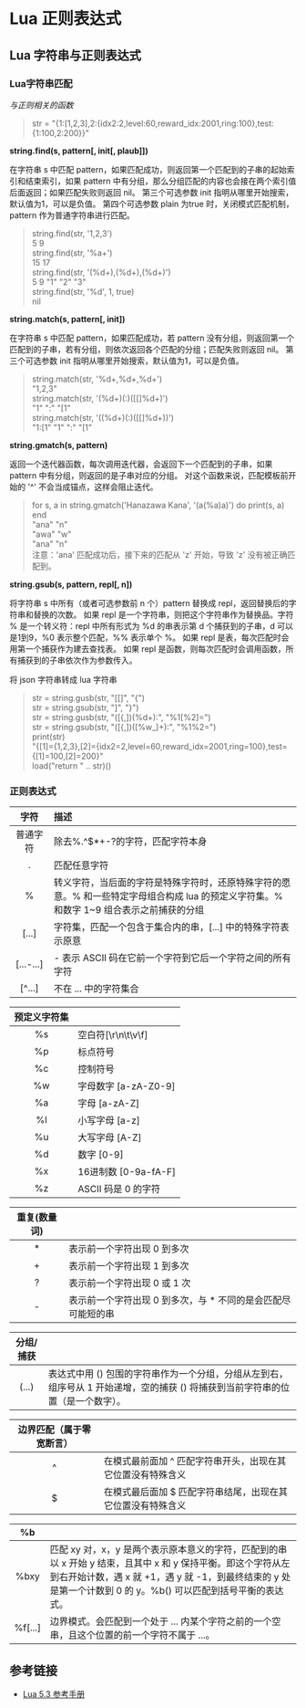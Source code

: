 # Lua 正则表达式


## Lua 字符串与正则表达式

### Lua字符串匹配

*与正则相关的函数*

> str = "{1:[1,2,3],2:{idx2:2,level:60,reward_idx:2001,ring:100},test:{1:100,2:200}}"

**string.find(s, pattern[, init[, plaub]])**

在字符串 s 中匹配 pattern，如果匹配成功，则返回第一个匹配到的子串的起始索引和结束索引，如果 pattern 中有分组，那么分组匹配的内容也会接在两个索引值后面返回；如果匹配失败则返回 nil。
第三个可选参数 init 指明从哪里开始搜索，默认值为1，可以是负值。
第四个可选参数 plain 为true 时，关闭模式匹配机制，pattern 作为普通字符串进行匹配。

> string.find(str, '1,2,3')  
> 5 9  
> string.find(str, '%a+')  
> 15 17  
> string.find(str, '(%d+),(%d+),(%d+)')  
> 5 9 "1" "2" "3"  
> string.find(str, '%d', 1, true)  
> nil   

**string.match(s, pattern[, init])**

在字符串 s 中匹配 pattern，如果匹配成功，若 pattern 没有分组，则返回第一个匹配到的子串，若有分组，则依次返回各个匹配的分组；匹配失败则返回 nil。
第三个可选参数 init 指明从哪里开始搜索，默认值为1，可以是负值。

> string.match(str, '%d+,%d+,%d+')  
> "1,2,3"  
> string.match(str, '(%d+)(:)([[]%d+)')  
> "1" ":" "[1"  
> string.match(str, '((%d+)(:)([[]%d+))')  
> "1:[1" "1" ":" "[1"  

**string.gmatch(s, pattern)**

返回一个迭代器函数，每次调用迭代器，会返回下一个匹配到的子串，如果 pattern 中有分组，则返回的是子串对应的分组。
对这个函数来说，匹配模板前开始的 '^' 不会当成锚点，这样会阻止迭代。

> for s, a in string.gmatch('Hanazawa Kana', '(a(%a)a)') do print(s, a) end  
> "ana" "n"  
> "awa" "w"  
> "ana" "n"  
注意：'ana' 匹配成功后，接下来的匹配从 'z' 开始，导致 'z' 没有被正确匹配到。

**string.gsub(s, pattern, repl[, n])**

将字符串 s 中所有（或者可选参数前 n 个）pattern 替换成 repl，返回替换后的字符串和替换的次数。
如果 repl 是一个字符串，则把这个字符串作为替换品。字符 % 是一个转义符：repl 中所有形式为 %d 的串表示第 d 个捕获到的子串，d 可以是1到9，%0 表示整个匹配，%% 表示单个 %。
如果 repl 是表，每次匹配时会用第一个捕获作为建去查找表。
如果 repl 是函数，则每次匹配时会调用函数，所有捕获到的子串依次作为参数传入。

将 json 字符串转成 lua 字符串
> str = string.gusb(str, "[[]", "{")  
> str = string.gsub(str, "]", "}")  
> str = string.gusb(str, "([{,])(%d+):", "%1[%2]=")  
> str = string.gsub(str, "([{,])([%w_]+):", "%1%2=")  
> print(str)  
> "{[1]={1,2,3},[2]={idx2=2,level=60,reward_idx=2001,ring=100},test={[1]=100,[2]=200}"  
> load("return " .. str)()  

### 正则表达式

| 字符	| 描述 |
| :-: | :- |
| 普通字符 | 除去%.[]()^$*+-?的字符，匹配字符本身
| . | 匹配任意字符
| % | 转义字符，当后面的字符是特殊字符时，还原特殊字符的愿意。% 和一些特定字母组合构成 lua 的预定义字符集。% 和数字 1~9 组合表示之前捕获的分组
| [...] | 字符集，匹配一个包含于集合内的串，[...] 中的特殊字符表示原意
| [...-...] | - 表示 ASCII 码在它前一个字符到它后一个字符之间的所有字符
| [^...] | 不在 ... 中的字符集合

| 预定义字符集 | |
| :-: | :- |
| %s | 空白符[\r\n\t\v\f]
| %p | 标点符号
| %c | 控制符号
| %w | 字母数字 [a-zA-Z0-9]
| %a | 字母 [a-zA-Z]
| %l | 小写字母 [a-z]
| %u | 大写字母 [A-Z]
| %d | 数字 [0-9]
| %x | 16进制数 [0-9a-fA-F]
| %z | ASCII 码是 0 的字符

| 重复(数量词) | |
| :-: | :- |
| * | 表示前一个字符出现 0 到多次
| + | 表示前一个字符出现 1 到多次
| ? | 表示前一个字符出现 0 或 1 次
| - | 表示前一个字符出现 0 到多次，与 * 不同的是会匹配尽可能短的串

| 分组/捕获 | |
| :-: | :- |
| (...) | 表达式中用 () 包围的字符串作为一个分组，分组从左到右，组序号从 1 开始递增，空的捕获 () 将捕获到当前字符串的位置（是一个数字）。

| 边界匹配（属于零宽断言） |  |
| :-: | :- |
| ^ | 在模式最前面加 ^ 匹配字符串开头，出现在其它位置没有特殊含义
| $ | 在模式最后面加 $ 匹配字符串结尾，出现在其它位置没有特殊含义

| %b | |
| :-: | :- |
| %bxy | 匹配 xy 对，x，y 是两个表示原本意义的字符，匹配到的串以 x 开始 y 结束，且其中 x 和 y 保持平衡。即这个字符从左到右开始计数，遇 x 就 +1，遇 y 就 -1，到最终结束的 y 处是第一个计数到 0 的 y。%b() 可以匹配到括号平衡的表达式。
| %f[...] | 边界模式。会匹配到一个处于 ... 内某个字符之前的一个空串，且这个位置的前一个字符不属于 ...。

## 参考链接

* [Lua 5.3 参考手册](https://www.runoob.com/manual/lua53doc/manual.html)

